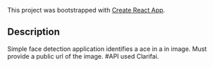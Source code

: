 This project was bootstrapped with [Create React App](https://github.com/facebook/create-react-app).

## Description

Simple face detection application identifies a ace in a in image. Must provide a public url of the image. 
#API used Clarifai. 

